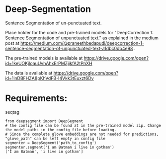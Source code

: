 # Deep-Segmentation
Sentence Segmentation of un-punctuated text.

Place holder for the code and pre-trained models for "DeepCorrection 1: Sentence Segmentation of unpunctuated text." as explained in the medium post at https://medium.com/@praneethbedapudi/deepcorrection-1-sentence-segmentation-of-unpunctuated-text-a1dbc0db4e98 .


The pre-trained models is available at https://drive.google.com/open?id=1keUOKjloauUvhAhxErPMZjjkfA2tPnXH

The data is available at https://drive.google.com/open?id=1inDBFHZA8pKhVdFB-I4Vkk3tEuxzt6Dv


# Requirements:
seqtag

```
from deepsegment import DeepSegment
# the config file can be found at in the pre-trained model zip. Change the model paths in the config file before loading. 
# Since the complete glove embeddings are not needed for predictions, "glove_path" can be left empty in config file
segmenter = DeepSegment('path_to_config')
segmenter.segment('I am Batman i live in gotham')
['I am Batman', 'i live in gotham']
```
